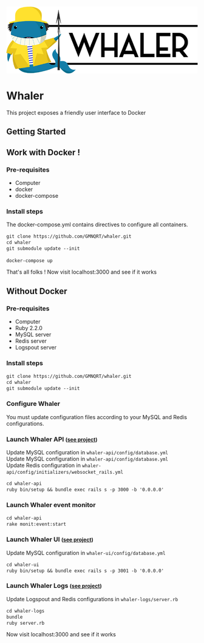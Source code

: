 ![logo](brand.png)

# Whaler
This project exposes a friendly user interface to Docker

## Getting Started

## Work with Docker !

### Pre-requisites
* Computer
* docker
* docker-compose

### Install steps

The docker-compose.yml contains directives to configure all containers.
```
git clone https://github.com/GMNQRT/whaler.git
cd whaler
git submodule update --init

docker-compose up
```
That's all folks !
Now visit localhost:3000 and see if it works

## Without Docker

### Pre-requisites
* Computer
* Ruby 2.2.0
* MySQL server
* Redis server
* Logspout server

### Install steps
```
git clone https://github.com/GMNQRT/whaler.git
cd whaler
git submodule update --init
```

### Configure Whaler
You must update configuration files according to your MySQL and Redis configurations.

### Launch Whaler API <small>([see project](https://github.com/GMNQRT/whaler-api.git))</small>
Update MySQL configuration in `whaler-api/config/database.yml`  
Update MySQL configuration in `whaler-api/config/database.yml`  
Update Redis configuration in `whaler-api/config/initializers/websocket_rails.yml`

```
cd whaler-api
ruby bin/setup && bundle exec rails s -p 3000 -b '0.0.0.0'
```

### Launch Whaler event monitor
```
cd whaler-api
rake monit:event:start
```

### Launch Whaler UI <small>([see project](https://github.com/GMNQRT/whaler-ui.git))</small>
Update MySQL configuration in `whaler-ui/config/database.yml`

```
cd whaler-ui
ruby bin/setup && bundle exec rails s -p 3001 -b '0.0.0.0'
```

### Launch Whaler Logs <small>([see project](https://github.com/GMNQRT/whaler-logs.git))</small>
Update Logspout and Redis configurations in `whaler-logs/server.rb`

```
cd whaler-logs
bundle
ruby server.rb
```

Now visit localhost:3000 and see if it works
